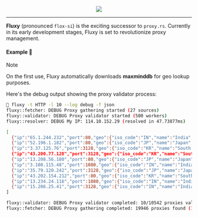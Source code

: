 <div align="center">
  <img src="https://socialify.git.ci/zevtyardt/fluxy/image?description=1&font=Source+Code+Pro&forks=1&issues=1&language=1&name=1&owner=1&pattern=Plus&pulls=1&stargazers=1&theme=Auto"></img>
</div>

---

**Fluxy** (pronounced `flox-si`) is the exciting successor to `proxy.rs`. Currently in its early development stages, Fluxy is set to revolutionize proxy management.

#### Example 📝

> [!NOTE]
> On the first use, Fluxy automatically downloads **maxminddb** for geo lookup purposes.

Here's the debug output showing the proxy validator process:

```sh
 fluxy -t HTTP -l 10 --log debug -f json
fluxy::fetcher: DEBUG Proxy gathering started (27 sources)
fluxy::validator: DEBUG Proxy validator started (500 workers)
fluxy::resolver: DEBUG My IP: 114.10.152.29 (resolved in 47.73877ms)

[
  {"ip":"65.1.244.232","port":80,"geo":{"iso_code":"IN","name":"India","region_iso_code":"MH","region_name":"Maharashtra","city_name":"Mumbai"},"average_response_time":0.032629307749999996,"type":{"protocol":{"Http":"Elite"},"checked_on":1734798625.729317}},
  {"ip":"52.196.1.182","port":80,"geo":{"iso_code":"JP","name":"Japan","region_iso_code":"13","region_name":"Tokyo","city_name":"Tokyo"},"average_response_time":0.04735451925,"type":{"protocol":{"Http":"Elite"},"checked_on":1734798625.7895415}},
  {"ip":"3.37.125.76","port":3128,"geo":{"iso_code":"KR","name":"South Korea","region_iso_code":"28","region_name":"Incheon","city_name":"Incheon"},"average_response_time":0.051829942500000004,"type":{"protocol":{"Http":"Elite"},"checked_on":1734798625.8131318}},
  {"ip":"43.200.77.128","port":3128,"geo":{"iso_code":"KR","name":"South Korea","region_iso_code":"28","region_name":"Incheon","city_name":"Incheon"},"average_response_time":0.04032374975,"type":{"protocol":{"Http":"Elite"},"checked_on":1734798625.8233922}},
  {"ip":"13.208.56.180","port":80,"geo":{"iso_code":"JP","name":"Japan","region_iso_code":"27","region_name":"Osaka","city_name":"Osaka"},"average_response_time":0.05889850025,"type":{"protocol":{"Http":"Elite"},"checked_on":1734798625.8411582}},
  {"ip":"3.108.115.48","port":1080,"geo":{"iso_code":"IN","name":"India","region_iso_code":"MH","region_name":"Maharashtra","city_name":"Mumbai"},"average_response_time":0.071890385,"type":{"protocol":{"Http":"Elite"},"checked_on":1734798625.880884}},
  {"ip":"35.79.120.242","port":3128,"geo":{"iso_code":"JP","name":"Japan","region_iso_code":"13","region_name":"Tokyo","city_name":"Tokyo"},"average_response_time":0.05932753875,"type":{"protocol":{"Http":"Elite"},"checked_on":1734798625.8997948}},
  {"ip":"43.202.154.212","port":80,"geo":{"iso_code":"KR","name":"South Korea","region_iso_code":"28","region_name":"Incheon","city_name":"Incheon"},"average_response_time":0.0605324615,"type":{"protocol":{"Http":"Elite"},"checked_on":1734798625.9165545}},
  {"ip":"13.234.24.116","port":1080,"geo":{"iso_code":"IN","name":"India","region_iso_code":"MH","region_name":"Maharashtra","city_name":"Mumbai"},"average_response_time":0.09377788449999999,"type":{"protocol":{"Http":"Elite"},"checked_on":1734798626.034847}},
  {"ip":"15.206.25.41","port":3128,"geo":{"iso_code":"IN","name":"India","region_iso_code":"MH","region_name":"Maharashtra","city_name":"Mumbai"},"average_response_time":0.11225623075,"type":{"protocol":{"Http":"Elite"},"checked_on":1734798626.055605}}
]

fluxy::validator: DEBUG Proxy validator completed: 10/10542 proxies validated (1.281753231s)
fluxy::fetcher: DEBUG Proxy gathering completed: 19946 proxies found (1.488841769s)
```
